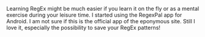 Learning RegEx might be much easier if you learn it on the fly or as a mental exercise during your leisure time. I started using the RegexPal app for Android. I am not sure if this is the official app of the eponymous site. Still I love it, especially the possibility to save your RegEx patterns! 
